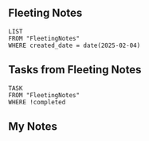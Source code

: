 
## Fleeting Notes
```dataview
LIST
FROM "FleetingNotes"
WHERE created_date = date(2025-02-04) 
```

## Tasks from Fleeting Notes
```dataview
TASK
FROM "FleetingNotes"
WHERE !completed
```

## My Notes
